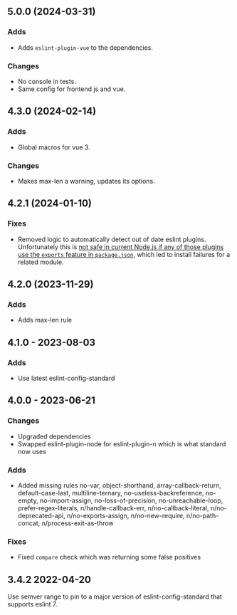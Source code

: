 
## 5.0.0 (2024-03-31)

### Adds

- Adds `eslint-plugin-vue` to the dependencies.

### Changes

- No console in tests.
- Same config for frontend js and vue.

## 4.3.0 (2024-02-14)

### Adds

- Global macros for vue 3.

### Changes

- Makes max-len a warning, updates its options.

## 4.2.1 (2024-01-10)

### Fixes

- Removed logic to automatically detect out of date eslint plugins.
Unfortunately this is [not safe in current Node.js if any of those
plugins use the `exports` feature in `package.json`](https://github.com/nodejs/node/issues/33460),
which led to install failures for a related module.

## 4.2.0 (2023-11-29)

### Adds

- Adds max-len rule

## 4.1.0 - 2023-08-03

### Adds

- Use latest eslint-config-standard

## 4.0.0 - 2023-06-21

### Changes

- Upgraded dependencies
- Swapped eslint-plugin-node for eslint-plugin-n which is what standard now uses

### Adds

- Added missing rules no-var, object-shorthand, array-callback-return, default-case-last, multiline-ternary, no-useless-backreference, no-empty, no-import-assign, no-loss-of-precision, no-unreachable-loop, prefer-regex-literals, n/handle-callback-err, n/no-callback-literal, n/no-deprecated-api, n/no-exports-assign, n/no-new-require, n/no-path-concat, n/process-exit-as-throw

### Fixes

- Fixed `compare` check which was returning some false positives

## 3.4.2 2022-04-20

Use semver range to pin to a major version of eslint-config-standard that supports eslint 7.
